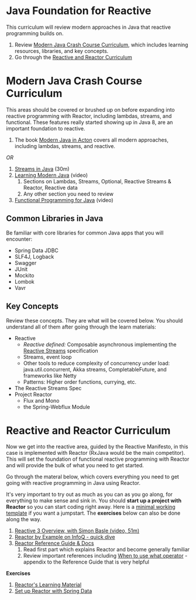 # Java Foundation for Reactive

This curriculum will review modern approaches in Java that reactive programming builds on. 

1. Review [Modern Java Crash Course Curriculum](#Modern-Java–Crash-Course-Curriculum), which includes learning resources, libraries, and key concepts.
1. Go through the [Reactive and Reactor Curriculum](#Reactive-and-Reactor-Curriculum)

# Modern Java Crash Course Curriculum

This areas should be covered or brushed up on before expanding into reactive programming with Reactor, including lambdas, streams, and functional. These features really started showing up in Java 8, are an important foundation to reactive. 

1. The book [Modern Java in Acton](https://www.manning.com/books/modern-java-in-action) covers all modern approaches, including lambdas, streams, and reactive. 

*OR*

1. [Streams in Java](https://stackify.com/streams-guide-java-8/) (30m)
1. [Learning Modern Java](https://learning.oreilly.com/videos/learning-modern-java/9780134383613?autoplay=false) (video)
    1. Sections on Lambdas, Streams, Optional, Reactive Streams & Reactor, Reactive data
    1. Any other section you need to review
1. [Functional Programming for Java](https://learning.oreilly.com/videos/functional-programming-for/9780134778235?autoplay=false) (video)
    
## Common Libraries in Java

Be familiar with core libraries for common Java apps that you will encounter:

- Spring Data JDBC
- SLF4J, Logback
- Swagger
- JUnit
- Mockito
- Lombok
- Vavr

## Key Concepts

Review these concepts. They are what will be covered below. You should understand all of them after going through the learn materials:

- Reactive
    - *Reactive defined:* Composable asynchronous implementing the [Reactive Streams](http://www.reactive-streams.org/) specification
    - Streams, event loop
    - Other tools to reduce complexity of concurrency under load: java.util.concurrent, Akka streams, CompletableFuture, and frameworks like Netty
    - Patterns: Higher order functions, currying, etc.
- The Reactive Streams Spec
- Project Reactor
  - Flux and Mono
  - the Spring-Webflux Module

# Reactive and Reactor Curriculum

Now we get into the reactive area, guided by the Reactive Manifesto, in this case is implemented with Reactor (RxJava would be the main competitor). This will set the foundation of functional reactive programming with Reactor and will provide the bulk of what you need to get started.

Go through the materal below, which covers everything you need to get going with reactive programming in Java using Reactor.

It's very important to try out as much as you can as you go along, for everything to make sense and sink in. You should **start up a project with Reactor** so you can start coding right away. Here is a [minimal working template](https://github.com/Wyntuition/spring-reactor-template) if you want a jumpstart. The **exercises** below can also be done along the way.

1. [Reactive 3 Overview, with Simon Basle (video, 51m)](https://www.youtube.com/watch?v=WJK6chc7w3o)
1. [Reactor by Example on InfoQ - quick dive](https://www.infoq.com/articles/reactor-by-example)
1. [Reactor Reference Guide & Docs](https://projectreactor.io/docs/core/release/reference/)
    1. Read first part which explains Reactor and become generally familiar
    1. Review important references including [When to use what operator](https://projectreactor.io/docs/core/release/reference/index.html#which-operator) - appendix to the Reference Guide that is very helpful

**Exercises**

1. [Reactor's Learning Material](https://projectreactor.io/learn)
1. [Set up Reactor with Spring Data](https://spring.io/blog/2016/11/28/going-reactive-with-spring-data)
